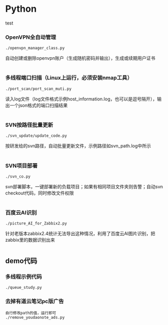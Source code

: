 # Python

test

### OpenVPN全自动管理
```console
./openvpn_manager_class.py
```
自动创建或删除openvpn账户（生成随机密码并输出），生成或续期用户证书
#
### 多线程端口扫描（Linux上运行，必须安装nmap工具）
```console
./port_scan/port_scan_muti.py
```
读入log文件（log文件格式示例host_information.log，也可以是逗号隔开），输出一个json格式的端口扫描结果
#
### SVN按路径批量更新
```console
./svn_update/update_code.py
```
按研发给的svn路径，自动批量更新文件，示例路径如svn_path.log中所示
#
### SVN项目部署
```console
./svn_co.py
```
svn部署脚本，一键部署新的负载项目；如果有相同项目文件夹则告警；自动svn checkout代码，同时修改文件权限
#
### 百度云AI识别
```console
./picture_AI_for_Zabbix2.py
```
针对老版本zabbix2.4统计无法导出这种情况，利用了百度云AI图片识别，把zabbix里的数据识别出来
#
## demo代码
### 多线程示例代码
```console
./queue_study.py
```

### 去掉有道云笔记pc版广告
```console
自行修改path的值，运行即可
./remove_youdaonote_ads.py
```
